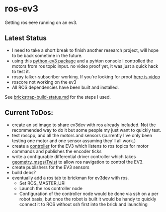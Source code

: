 ros-ev3
=======

Getting ros ~~core~~ running on an ev3.

Latest Status
------

- I need to take a short break to finish another research project, will hope to be back sometime in the future.
- using this [python-ev3 package](https://github.com/topikachu/python-ev3) and a pyhton console I controlled the motors from ros topic input. no video proof yet, it was just a quick hack to test it. 
- rospy talker-subscriber working. If you're looking for proof [here is video](http://youtu.be/ZgA7DgbuVEs)
- roscore not working on the ev3
- All ROS dependencies have been built and installed. 

See [brickstrap-build-status.md](https://github.com/moriarty/ros-ev3/blob/master/brickstrap-build-status.md) for the steps I used.

Current ToDos:
------

- create an sd image to share ev3dev with ros already included. Not the recommended way to do it but some people my just want to quickly test.
- test roscpp, and all the motors and sensors (currently I've only been testing one motor and one sensor assuming they'll all work.)
- create a [controller](http://wiki.ros.org/ros_control#Overview) for the EV3 which listens to ros topics for motor commands and publishes the encoder ticks
- write a configurable differential driver controller which takes [geometry_msgs/Twist](http://wiki.ros.org/geometry_msgs) to allow ros navigation to control the EV3.
- create publishers for the EV3 sensors
- build debs?
- eventually add a ros tab to brickman for ev3dev with ros. 
  - Set ROS_MASTER_URI 
  - Launch the ros controller node
  - Configuration of the controller node would be done via ssh on a per robot basis, but once the robot is built it would be handy to quickly connect it to ROS without ssh first into the brick and launching
